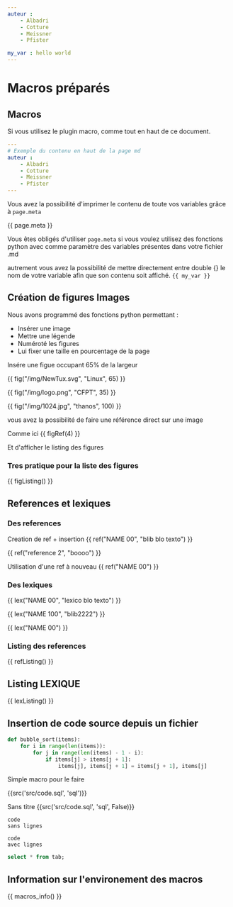 ```yaml
---
auteur : 
    - Albadri
    - Cotture
    - Meissner
    - Pfister

my_var : hello world
---
```


# Macros préparés

## Macros
Si vous utilisez le plugin macro, comme tout en haut de ce document.

``` yaml
---
# Exemple du contenu en haut de la page md
auteur : 
    - Albadri
    - Cotture
    - Meissner
    - Pfister
---
```

Vous avez la possibilité d'imprimer le contenu de toute vos variables grâce à `page.meta`

{{ page.meta }}

Vous êtes obligés d'utiliser `page.meta` si vous voulez utilisez des fonctions python avec comme paramètre des variables présentes dans votre fichier .md
 
autrement vous avez la possibilité de mettre directement entre double {} le nom de votre variable afin que son contenu soit affiché. `{{ my_var }}`  

## Création de figures Images

Nous avons programmé des fonctions python permettant :

- Insérer une image
- Mettre une légende
- Numéroté les figures
- Lui fixer une taille en pourcentage de la page


Insére une figue occupant 65% de la largeur 

{{ fig("/img/NewTux.svg", "Linux", 65) }}

{{ fig("/img/logo.png", "CFPT", 35) }}

{{ fig("/img/1024.jpg", "thanos", 100) }}


vous avez la possibilité de faire une référence direct sur une image 


Comme ici {{ figRef(4) }}

Et d'afficher le listing des figures

### Tres pratique pour la liste des figures

{{ figListing() }}


## References et lexiques 


### Des references


Creation de ref + insertion {{ ref("NAME 00", "blib blo texto") }}

{{ ref("reference 2", "boooo") }}


Utilisation d'une ref à nouveau {{ ref("NAME 00") }}

### Des lexiques

{{ lex("NAME 00", "lexico blo texto") }}

{{ lex("NAME 100", "blib2222") }}


{{ lex("NAME 00") }}

### Listing des references

{{ refListing() }}

## Listing LEXIQUE

{{ lexListing() }}


## Insertion de code source depuis un fichier



``` py linenums="1" title="bubble_sort.py"
def bubble_sort(items):
    for i in range(len(items)):
        for j in range(len(items) - 1 - i):
            if items[j] > items[j + 1]:
                items[j], items[j + 1] = items[j + 1], items[j]
```

Simple macro pour le faire

{{src('src/code.sql', 'sql')}}

Sans titre
{{src('src/code.sql', 'sql', False)}}



```
code
sans lignes
```

``` {linenums="1"}
code
avec lignes
```

``` sql
select * from tab;
```

## Information sur l'environement des macros

{{ macros_info() }}